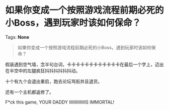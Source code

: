 # 如果你变成一个按照游戏流程前期必死的小Boss，遇到玩家时该如何保命？

Tags: **None**

> 如果你变成一个按照游戏流程前期必死的小Boss，遇到玩家时该如何保命？

假装遇到空气墙，念半句台词，卡卡卡卡卡卡卡卡卡卡卡卡在最后一个字上，迈出在半空中的左腿疯狂抖抖抖抖抖抖动。

十个有九个会退出重启，跑去论坛骂街并且退货。

还有一个主机都返修了。

F*ck this game, YOUR DADDY IIIIIIIIIIIIIIS IMMORTAL!



